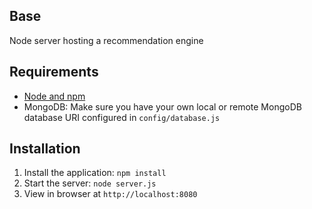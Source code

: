 ## Base

Node server hosting a recommendation engine

## Requirements

- [Node and npm](http://nodejs.org)
- MongoDB: Make sure you have your own local or remote MongoDB database URI configured in `config/database.js`

## Installation

1. Install the application: `npm install`
2. Start the server: `node server.js`
3. View in browser at `http://localhost:8080`
